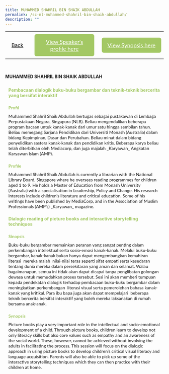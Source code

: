 ```yaml
---
title: MUHAMMED SHAHRIL BIN SHAIK ABDULLAH
permalink: /sc-ml-muhammed-shahril-bin-shaik-abdullah/
description: ""
---
```

<style>
  .video-container {
  position: relative;
  width: 100%;
  overflow: hidden;
  padding-top: 56.25%; 
}
.responsive-iframe {
  position: absolute;
  top: 0;
  left: 0;
  bottom: 0;
  right: 0;
  width: 100%;
  height: 100%;
  border: none;
}
.btntop {
    position: fixed;
    float: right;
    bottom: 20px;
    right: 80px;
    z-index: 99;
    boder: none;
    background-color: #3bb9ff;
    cursor: pointer;
    padding: 15px;
    boder-radius: 4px;
    color: #fff;
    font-weight: 600;
}
    .btn1,.btn2{
      font-size: 18px;
    font-family: Lato,sans-serif;
    background-color: #a3c864;
    padding: 13px 13px;
    border-radius: 6px;
    text-align: center;
    display: block;
    margin-left: 8px;
  }
  @media only screen and (max-width: 600px){ 
  .btn1,.btn2{
   margin-left: -6px;
    padding: 1px 8px;
  }
  }
   .btn1:hover {
background-color: lightgrey;!important;
}
 .btn2:hover {
background-color: lightgrey;!important;
}
.content a {
margin-bottom:0rem;
text-decoration:none;
}
  img {
height:auto;
max-width:100%;
}
</style>


<table>
  <tbody><tr>   
        <td style="border: none;
  text-align: left;padding: 20px;">
<a href="/malay-session">Back</a>
</td>
    <td style="border: none;
  text-align: left;padding: 8px;width: 43%;"> <a href="#C1" class="btn1" style="color:#fff;">View Speaker's profile here</a> </td>
    <td style="border: none;
  text-align: left;padding: 8px;width: 43%;">
      <a href="#C2" class="btn2" style="color:#fff;">  View Synopsis here</a>
    </td>
    </tr>
</tbody></table><br>

 <p> <strong>MUHAMMED SHAHRIL BIN SHAIK ABDULLAH</strong><br></p>
  <h4 style="padding-top:12px;margin:10px;color:#a3c864;">Pembacaan dialogik buku-buku bergambar dan teknik-teknik bercerita yang bersifat interaktif</h4>
	
<h4 id="C1" style="padding-top:12px;margin:10px;color:#a3c864;font-family:Lato,sans-serif;">Profil</h4>
<p style="margin:10px;font-family: Lato,sans-serif;">
Muhammed Shahril Shaik Abdullah bertugas sebagai pustakawan di Lembaga Perpustakaan Negara, Singapura (NLB). Beliau mengendalikan beberapa program bacaan untuk kanak-kanak dari umur satu hingga sembilan tahun. Beliau memegang Sarjana Pendidikan dari Universiti Monash (Australia) dalam bidang Kepimpinan, Dasar dan Perubahan. Beliau minat dalam bidang penyelidikan sastera kanak-kanak dan pendidikan kritis. Beberapa karya beliau telah diterbitkan oleh Mediacorp, dan juga majalah _Karyawan_&nbsp;Angkatan Karyawan Islam (AMP).</p>
	
 <h4 id="C1" style="padding-top:12px;margin:10px;color:#a3c864;font-family:Lato,sans-serif;">Profile</h4>

<p style="margin:10px;font-family: Lato,sans-serif;">
Muhammed Shahril Shaik Abdullah is currently a librarian with the National Library Board, Singapore where he oversees reading programmes for children aged 1 to 9. He holds a Master of Education from Monash University (Australia) with a specialisation in Leadership, Policy and Change. His research interests include children's literature and critical education. Some of his writings have been published by MediaCorp, and in the Association of Muslim Professionals (AMP’s) _Karyawan_&nbsp;magazine.
</p>

<h4 style="padding-top:12px;margin:10px;color:#a3c864;">Dialogic reading of picture books and interactive storytelling techniques</h4>

<h4 id="C2" style="padding-top:12px;margin:10px;color:#a3c864;font-family:Lato,sans-serif;">Sinopsis</h4> 
<p style="margin:10px;font-family: Lato,sans-serif;">
Buku-buku bergambar memainkan peranan yang sangat penting dalam perkembangan intelektual serta sosio-emosi kanak-kanak. Melalui buku-buku bergambar, kanak-kanak bukan hanya dapat mengembangkan kemahiran literasi&nbsp; mereka malah&nbsp; nilai-nilai teras seperti sifat empati serta kesedaran tentang dunia mereka dalam persekitaran yang aman dan selamat. Walau bagaimanapun, semua ini tidak akan dapat dicapai tanpa penglibatan golongan dewasa untuk memudahkan proses tersebut. Sesi ini akan memberi tumpuan kepada pendekatan dialogik terhadap pembacaan buku-buku bergambar dalam meningkatkan perkembangan&nbsp; literasi visual serta pemerolehan bahasa kanak-kanak yang kritikal. Para ibu bapa juga akan dapat mempelajari&nbsp; beberapa teknik bercerita bersifat interaktif yang boleh mereka laksanakan di rumah bersama anak-anak.
</p>

<h4 id="C2" style="padding-top:12px;margin:10px;color:#a3c864;font-family:Lato,sans-serif;">Synopsis</h4> 
<p style="margin:10px;font-family: Lato,sans-serif;">
Picture books play a very important role in the intellectual and socio-emotional development of a child. Through picture books, children learn to develop not only literacy skills but also core values such as empathy and an awareness of the social world. These, however, cannot be achieved without involving the adults in facilitating the process. This session will focus on the dialogic approach in using picture books to develop children’s critical visual literacy and language acquisition. Parents will also be able to pick up some of the interactive storytelling techniques which they can then practice with their children at home.</p>